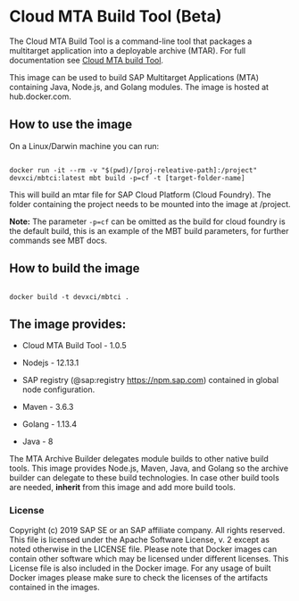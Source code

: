 # Cloud MTA Build Tool (Beta)


The Cloud MTA Build Tool is a command-line tool that packages a multitarget application into a deployable archive (MTAR). For full documentation see [Cloud MTA build Tool](https://hub.docker.com/r/devxci/mbtci).


This image can be used to build SAP Multitarget Applications (MTA) containing Java, Node.js, and Golang modules. The image is hosted at hub.docker.com.



## How to use the image



On a Linux/Darwin machine you can run:

```

docker run -it --rm -v "$(pwd)/[proj-releative-path]:/project" devxci/mbtci:latest mbt build -p=cf -t [target-folder-name]

```


This will build an mtar file for SAP Cloud Platform (Cloud Foundry). The folder containing the project needs to be mounted into the image at /project.


<b>Note:</b> The parameter `-p=cf` can be omitted as the build for cloud foundry is the default build, this is an example of the MBT build parameters, for further commands see MBT docs.


## How to build the image

```

docker build -t devxci/mbtci .

```

## The image provides:


- Cloud MTA Build Tool - 1.0.5

- Nodejs - 12.13.1

- SAP registry (@sap:registry https://npm.sap.com) contained in global node configuration.

- Maven - 3.6.3

- Golang - 1.13.4

- Java - 8



The MTA Archive Builder delegates module builds to other native build tools. This image provides Node.js, Maven, Java, and Golang so the archive builder can delegate to these build technologies. In case other build tools are needed, <b>inherit</b> from this image and add more build tools.



### License


Copyright (c) 2019 SAP SE or an SAP affiliate company. All rights reserved. This file is licensed under the Apache Software License, v. 2 except as noted otherwise in the LICENSE file.
Please note that Docker images can contain other software which may be licensed under different licenses. This License file is also included in the Docker image. For any usage of built Docker images please make sure to check the licenses of the artifacts contained in the images.
